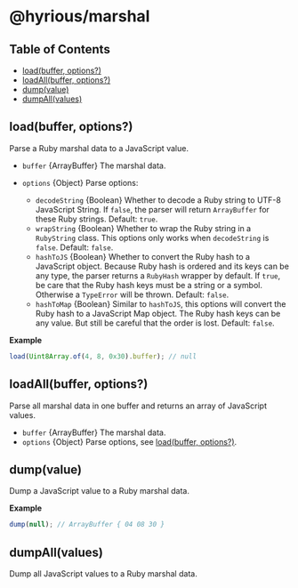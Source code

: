 # @hyrious/marshal

## Table of Contents

- [load(buffer, options?)](#loadbuffer-options)
- [loadAll(buffer, options?)](#loadallbuffer-options)
- [dump(value)](#dumpbuffer)
- [dumpAll(values)](#dumpallvalues)

## load(buffer, options?)

Parse a Ruby marshal data to a JavaScript value.

- `buffer` {ArrayBuffer} The marshal data.
- `options` {Object} Parse options:

  - `decodeString` {Boolean} Whether to decode a Ruby string to UTF-8 JavaScript String.
    If `false`, the parser will return `ArrayBuffer` for these Ruby strings.
    Default: `true`.
  - `wrapString` {Boolean} Whether to wrap the Ruby string in a `RubyString` class.
    This options only works when `decodeString` is `false`.
    Default: `false`.
  - `hashToJS` {Boolean} Whether to convert the Ruby hash to a JavaScript object.
    Because Ruby hash is ordered and its keys can be any type, the parser returns a `RubyHash` wrapper by default.
    If `true`, be care that the Ruby hash keys must be a string or a symbol. Otherwise a `TypeError` will be thrown.
    Default: `false`.
  - `hashToMap` {Boolean} Similar to `hashToJS`, this options will convert the Ruby hash to a JavaScript Map object.
    The Ruby hash keys can be any value. But still be careful that the order is lost.
    Default: `false`.

**Example**

```js
load(Uint8Array.of(4, 8, 0x30).buffer); // null
```

## loadAll(buffer, options?)

Parse all marshal data in one buffer and returns an array of JavaScript values.

- `buffer` {ArrayBuffer} The marshal data.
- `options` {Object} Parse options, see [load(buffer, options?)](#loadbuffer-options).

## dump(value)

Dump a JavaScript value to a Ruby marshal data.

**Example**

```js
dump(null); // ArrayBuffer { 04 08 30 }
```

## dumpAll(values)

Dump all JavaScript values to a Ruby marshal data.
